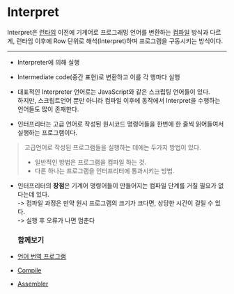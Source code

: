 # Interpret

Interpret은 [런타임](Runtime.md) 이전에 기계어로 프로그래밍 언어를 변환하는 [컴파일](Compile.md) 방식과 다르게, 런타임 이후에 Row 단위로 해석(Interpret)하며 프로그램을 구동시키는 방식이다.  

---
+ Interpreter에 의해 실행
+ Intermediate code(중간 표현)로 변환하고 이를 각 행마다 실행
+ 대표적인 Interpreter 언어로는 JavaScript와 같은 스크립팅 언어들이 있다.  
하지만, 스크립트언어 뿐만 아니라 컴파일 이후에 동작에서 Interpret을 수행하는 언어들도 많이 존재한다.


+ 인터프리터는 고급 언어로 작성된 원시코드 명령어들을 한번에 한 줄씩 읽어들여서 실행하는 프로그램이다.
> 고급언어로 작성된 프로그램들을 실행하는 데에는 두가지 방법이 있다.
> + 일반적인 방법은 프로그램을 컴파일 하는 것.
> + 다른 하나는 프로그램을 인터프리터에 통과시키는 방법. 

+ 인터프리터의 **장점**은 기계어 명령어들이 만들어지는 컴파일 단계를 거칠 필요가 없다는데 있다.     
  -> 컴파일 과정은 만약 원시 프로그램의 크기가 크다면, 상당한 시간이 걸릴 수 있다.  
  -> 실행 후 오류가 나면 멈춘다

  ### 함께보기
+ [언어 번역 프로그램](언어번역프로그램.md)     
+ [Compile](Compile.md)
+ [Assembler](Assembler.md)